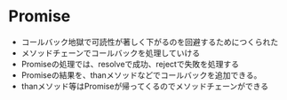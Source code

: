 # Promise
- コールバック地獄で可読性が著しく下がるのを回避するためにつくられた
- メソッドチェーンでコールバックを処理していける
- Promiseの処理では、resolveで成功、rejectで失敗を処理する
- Promiseの結果を、thanメソッドなどでコールバックを追加できる。
- thanメソッド等はPromiseが帰ってくるのでメソッドチェーンができる
